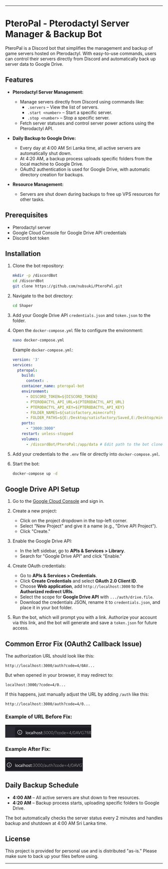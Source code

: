 
---

# PteroPal - Pterodactyl Server Manager & Backup Bot

PteroPal is a Discord bot that simplifies the management and backup of game servers hosted on Pterodactyl. With easy-to-use commands, users can control their servers directly from Discord and automatically back up server data to Google Drive.

## Features

- **Pterodactyl Server Management:**
  - Manage servers directly from Discord using commands like:
    - `.servers` – View the list of servers.
    - `.start <number>` – Start a specific server.
    - `.stop <number>` – Stop a specific server.
  - Fetch server statuses and control server power actions using the Pterodactyl API.

- **Daily Backup to Google Drive:**
  - Every day at 4:00 AM Sri Lanka time, all active servers are automatically shut down.
  - At 4:20 AM, a backup process uploads specific folders from the local machine to Google Drive.
  - OAuth2 authentication is used for Google Drive, with automatic directory creation for backups.

- **Resource Management:**
  - Servers are shut down during backups to free up VPS resources for other tasks.

## Prerequisites

- Pterodactyl server
- Google Cloud Console for Google Drive API credentials
- Discord bot token

## Installation

1. Clone the bot repository:

    ```bash
    mkdir -p /discordBot
    cd /discordBot
    git clone https://github.com/nubsuki/PteroPal.git
    ```

2. Navigate to the bot directory:

    ```bash
    cd Shaper
    ```

3. Add your Google Drive API `credentials.json` and `token.json` to the folder.

4. Open the `docker-compose.yml` file to configure the environment:

    ```bash
    nano docker-compose.yml
    ```

    Example `docker-compose.yml`:

    ```yaml
    version: '3'
    services:
      pteropal:
        build:
          context: .
        container_name: pteropal-bot
        environment:
          - DISCORD_TOKEN=${DISCORD_TOKEN}
          - PTERODACTYL_API_URL=${PTERODACTYL_API_URL}
          - PTERODACTYL_API_KEY=${PTERODACTYL_API_KEY}
          - FOLDER_NAMES=${satisfactory,minecraft}
          - FOLDER_PATHS=${E:/Desktop/satisfactory/Saved,E:/Desktop/minecraft/world}
        ports:
          - "3000:3000"
        restart: unless-stopped
        volumes:
          - /discordBot/PteroPal:/app/data # Edit path to the bot clone location
    ```

5. Add your credentials to the `.env` file or directly into `docker-compose.yml`.

6. Start the bot:

    ```bash
    docker-compose up -d
    ```

## Google Drive API Setup

1. Go to the [Google Cloud Console](https://console.cloud.google.com/) and sign in.

2. Create a new project:
   - Click on the project dropdown in the top-left corner.
   - Select "New Project" and give it a name (e.g., "Drive API Project").
   - Click "Create."

3. Enable the Google Drive API:
   - In the left sidebar, go to **APIs & Services > Library**.
   - Search for "Google Drive API" and click "Enable."

4. Create OAuth credentials:
   - Go to **APIs & Services > Credentials**.
   - Click **Create Credentials** and select **OAuth 2.0 Client ID**.
   - Choose **Web application**, add `http://localhost:3000` to the **Authorized redirect URIs**.
   - Select the scope for **Google Drive API** with `.../auth/drive.file`.
   - Download the credentials JSON, rename it to `credentials.json`, and place it in your bot folder.

5. Run the bot, which will prompt you with a link. Authorize your account via this link, and the bot will generate and save a `token.json` for future access.

## Common Error Fix (OAuth2 Callback Issue)

The authorization URL should look like this:

```
http://localhost:3000/auth?code=4/0AV...
```

But when opened in your browser, it may redirect to:

```
localhost:3000/?code=4/0...
```

If this happens, just manually adjust the URL by adding `/auth` like this:

```
http://localhost:3000/auth?code=4/0...
```

### Example of URL Before Fix:

![Incorrect URL Example](./Assets/url.png)

### Example After Fix:

![Correct URL Example](./Assets/url_fix.png)

## Daily Backup Schedule

- **4:00 AM** – All active servers are shut down to free resources.
- **4:20 AM** – Backup process starts, uploading specific folders to Google Drive.

The bot automatically checks the server status every 2 minutes and handles backup and shutdown at 4:00 AM Sri Lanka time.

## License

This project is provided for personal use and is distributed "as-is." Please make sure to back up your files before using.

---